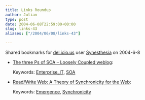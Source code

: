 ```yaml
---
title: Links Roundup
author: Julian
type: post
date: 2004-06-08T22:59:00+00:00
slug: links-43 
aliases: ["/2004/06/08/links-43"]

---
```

Shared bookmarks for [del.icio.us][1] user  [Synesthesia][2] on 2004-6-8

  * [The three Ps of SOA &#8211; Loosely Coupled weblog][3]:
   
    Keywords: [Enterprise_IT][4], [SOA][5]
  * [Read/Write Web: A Theory of Synchronicity for the Web][6]:
   
    Keywords: [Emergence][7], [Synchronicity][8]

 [1]: https://del.icio.us/
 [2]: https://del.icio.us/synesthesia
 [3]: https://www.looselycoupled.com/blog/lc00aa00036.html "https://www.looselycoupled.com/blog/lc00aa00036.html"
 [4]: https://del.icio.us/synesthesia/Enterprise_IT
 [5]: https://del.icio.us/synesthesia/SOA
 [6]: https://www.readwriteweb.com/archives/001937.php "https://www.readwriteweb.com/archives/001937.php"
 [7]: https://del.icio.us/synesthesia/Emergence
 [8]: https://del.icio.us/synesthesia/Synchronicity